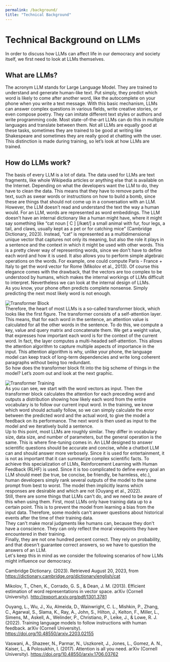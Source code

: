 ```yaml
---
permalink: /background/
title: "Technical Background"
---
```


# Technical Background on LLMs
 
In order to discuss how LLMs can affect life in our democracy and society itself, we first need to look at LLMs themselves.
## What are LLMs? 
The acronym LLM stands for Large Language Model. They are trained to understand and generate human-like text. Put simply, they predict which word is likely to come after another word, like the autocomplete on your phone when you write a text message. With this basic mechanism, LLMs can answer complex questions in various fields, write creative stories, or even compose poetry. They can imitate different text styles or authors and write programming code. Most state-of-the-art LLMs can do this in multiple languages and translate between them. Not all LLMs are equally good at these tasks, sometimes they are trained to be good at writing like Shakespeare and sometimes they are really good at chatting with the user. This distinction is made during training, so let’s look at how LLMs are trained.
## How do LLMs work? 
The basis of every LLM is a lot of data. The data used for LLMs are text fragments, like whole Wikipedia articles or anything else that is available on the Internet. Depending on what the developers want the LLM to do, they have to clean the data. This means that they have to remove parts of the text, such as swear words or instructions on how to build a bomb, since these are things that should not come up in a conversation with an LLM. However, the LLM doesn't read and understand the text the way a human would. For an LLM, words are represented as word embeddings. The LLM doesn't have an internal dictionary like a human might have, where it might say something like “cat noun [ C ] [/kæt/] a small animal with fur, four legs, a tail, and claws, usually kept as a pet or for catching mice” (Cambridge Dictionary, 2023). Instead, “cat” is represented as a multidimensional unique vector that captures not only its meaning, but also the role it plays in a sentence and the context in which it might be used with other words. This is a pretty clever way of representing words, since we don't have to define each word and how it is used. It also allows you to perform simple algebraic operations on the words. For example, one could compute Paris - France + Italy  to get the word vector for Rome (Mikolov et al., 2013). Of course this elegance comes with the drawback, that the vectors are too complex to be understood by humans, which makes the internal workings of LLMs difficult to interpret. Nevertheless we can look at the internal design of LLMs.  
As you know, your phone often predicts complete nonsense. Simply predicting the next most likely word is not enough.  

![Transformer Block](/LLM.github.io/assets/images/image1.png)  
Therefore, the heart of most LLMs is a so-called transformer block, which looks like the first figure. The transformer consists of a self-attention layer. This means, that for each word in the sentence,  an attention value is calculated for all the other words in the sentence. To do this, we compute a key, value and query matrix and concatenate them. We get a weight value, that expresses how important each word is for the context of the current word. In fact, the layer computes a multi-headed self-attention. This allows the attention algorithm to capture multiple aspects of importance in the input. This attention algorithm is why, unlike your phone, the language model can keep track of long-term dependencies and write long coherent paragraphs without being too redundant.  
So how does the transformer block fit into the big scheme of things in the model? Let’s zoom out and look at the next graphic.

![Transformer Training](/LLM.github.io/assets/images/image2.png)  
As you can see, we start with the word vectors as input. Then the transformer block calculates the attention for each preceding word and outputs a distribution showing how likely each word from the entire vocabulary is to follow our current input word. In the training, we know which word should actually follow, so we can simply calculate the error between the predicted word and the actual word, to give the model a feedback on its performance. The next word is then used as input to the model and we iteratively build a sentence.  
Up to this point, most LLMs are roughly similar. They differ in vocabulary size, data size, and number of parameters, but the general operation is the same. This is where fine-tuning comes in. An LLM designed to answer scientific questions should be accurate and concise, while a chatbot LLM can and should answer more verbosely. Since it is used for entertainment, it is not as important that it can summarize complex scientific facts. To achieve this specialization of LLMs, Reinforcement Learning with Human Feedback (RLHF) is used. Since it is too complicated to define every goal an LLM should meet (be true, be concise, be friendly, be harmless, etc.), human developers simply rank several outputs of the model to the same prompt from best to worst. The model then implicitly learns which responses are desirable and which are not (Ouyang et al., 2022).  
Still, there are some things that LLMs can't do, and we need to be aware of this when using them. First, most LLMs only have training data up to a certain point. This is to prevent the model from learning a bias from the input data. Therefore, some models can't answer questions about historical events after the time of their training data.  
They can't make moral judgments like humans can, because they don't have a conscience. They can only reflect the moral viewpoints they have encountered in their training.  
Finally, they are not one hundred percent correct. They rely on probability, and that doesn't guarantee correct answers, so we have to question the answers of an LLM.  
Let's keep this in mind as we consider the following scenarios of how LLMs might influence our democracy.  

Cambridge Dictionary. (2023). Retrieved August 20, 2023, from https://dictionary.cambridge.org/dictionary/english/cat  

Mikolov, T., Chen, K., Corrado, G. S., & Dean, J. M. (2013). Efficient estimation of word  representations in vector space. arXiv (Cornell University). http://export.arxiv.org/pdf/1301.3781  

Ouyang, L., Wu, J., Xu, Almeida, D., Wainwright, C. L., Mishkin, P., Zhang, C., Agarwal, S., Slama, K., Ray, A., John, S., Hilton, J., Kelton, F., Miller, L., Simens, M., Askell, A., Welinder, P., Christiano, P., Leike, J., & Lowe, R. J. (2022). Training language models to follow instructions with human feedback. arXiv (Cornell University). https://doi.org/10.48550/arxiv.2203.02155  

Vaswani, A., Shazeer, N., Parmar, N., Uszkoreit, J., Jones, L., Gomez, A. N., Kaiser, L., & Polosukhin, I. (2017). Attention is all you need. arXiv (Cornell University). https://doi.org/10.48550/arxiv.1706.03762  


